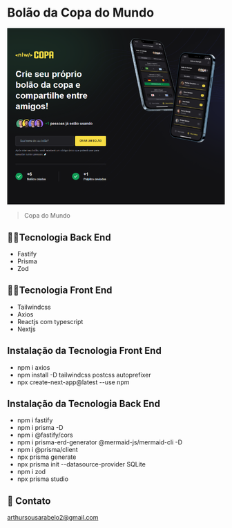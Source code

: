 # Bolão da Copa do Mundo

![preview](./.github/preview.png)

> Copa do Mundo

## 👨‍💻Tecnologia Back End
- Fastify 
- Prisma
- Zod

## 👨‍💻Tecnologia Front End
 - Tailwindcss
 - Axios 
 - Reactjs com typescript
 - Nextjs



## Instalação da Tecnologia Front End
 - npm i axios 
 - npm install -D tailwindcss postcss autoprefixer
 - npx create-next-app@latest --use npm
 
## Instalação da Tecnologia Back End
 - npm i fastify 
 - npm i prisma -D 
 - npm i @fastify/cors
 - npm i prisma-erd-generator @mermaid-js/mermaid-cli -D
 - npm i @prisma/client
 - npx prisma generate
 - npx prisma init --datasource-provider SQLite
 - npm i zod
 - npx prisma studio 


 ## 💛 Contato
 arthursousarabelo2@gmail.com
 
